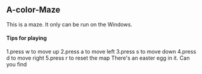 ## A-color-Maze
This is a maze. It only can be run on the Windows.
#### Tips for playing
1.press w to move up
2.press a to move left
3.press s to move down
4.press d to move right
5.press r to reset the map
There's an easter egg in it. Can you find